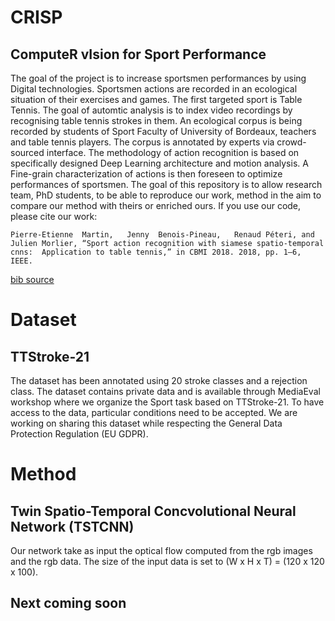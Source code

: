 # CRISP
## ComputeR vIsion for Sport Performance 

The goal of the project is to increase sportsmen performances by using Digital technologies. Sportsmen actions are recorded in an ecological situation of their exercises and games.
The first targeted sport is Table Tennis. The goal of automtic analysis is to index video recordings by recognising table tennis strokes in them. An ecological corpus is being recorded by students of Sport Faculty of University of Bordeaux, teachers and table tennis players. The corpus is annotated by experts via crowd-sourced interface. The methodology of action recognition is based on specifically designed Deep Learning architecture and motion analysis. A Fine-grain characterization of actions is then foreseen to optimize performances of sportsmen.
The goal of this repository is to allow research team, PhD students, to be able to reproduce our work, method in the aim to compare our method with theirs or enriched ours. If you use our code, please cite our work:

``
Pierre-Etienne  Martin,   Jenny  Benois-Pineau,   Renaud Péteri, and Julien Morlier, “Sport action recognition with siamese spatio-temporal cnns:  Application to table tennis,” in CBMI 2018. 2018, pp. 1–6, IEEE.
``

[bib source](MartinBPM18.bib)

# Dataset
## TTStroke-21

The dataset has been annotated using 20 stroke classes and a rejection class.
The dataset contains private data and is available through MediaEval workshop where we organize the Sport task based on TTStroke-21. To have access to the data, particular conditions need to be accepted. We are working on sharing this dataset while respecting the General Data Protection Regulation (EU GDPR).

# Method
## Twin Spatio-Temporal Concvolutional Neural Network (TSTCNN)

Our network take as input the optical flow computed from the rgb images and the rgb data. The size of the input data is set to (W x H x T) = (120 x 120 x 100).


## Next coming soon
